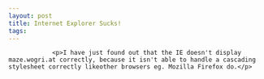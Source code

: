 ```yaml
---
layout: post
title: Internet Explorer Sucks!
tags:
---
```



                <p>I have just found out that the IE doesn't display maze.wogri.at correctly, because it isn't able to handle a cascading stylesheet correctly likeother browsers eg. Mozilla Firefox do.</p>
